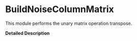 # BuildNoiseColumnMatrix

This module performs the unary matrix operation transpose.

**Detailed Description**
